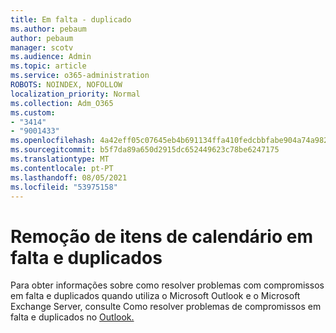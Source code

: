 ```yaml
---
title: Em falta - duplicado
ms.author: pebaum
author: pebaum
manager: scotv
ms.audience: Admin
ms.topic: article
ms.service: o365-administration
ROBOTS: NOINDEX, NOFOLLOW
localization_priority: Normal
ms.collection: Adm_O365
ms.custom:
- "3414"
- "9001433"
ms.openlocfilehash: 4a42eff05c07645eb4b691134ffa410fedcbbfabe904a74a9827fc4e1934d7a4
ms.sourcegitcommit: b5f7da89a650d2915dc652449623c78be6247175
ms.translationtype: MT
ms.contentlocale: pt-PT
ms.lasthandoff: 08/05/2021
ms.locfileid: "53975158"
---
```

# <a name="troubleshooting-missing-and-duplicate-calendar-items"></a>Remoção de itens de calendário em falta e duplicados

Para obter informações sobre como resolver problemas com compromissos em falta e duplicados quando utiliza o Microsoft Outlook e o Microsoft Exchange Server, consulte Como resolver problemas de compromissos em falta e duplicados no [Outlook.](https://support.microsoft.com/help/890436/how-to-troubleshoot-missing-and-duplicate-appointments-in-outlook)